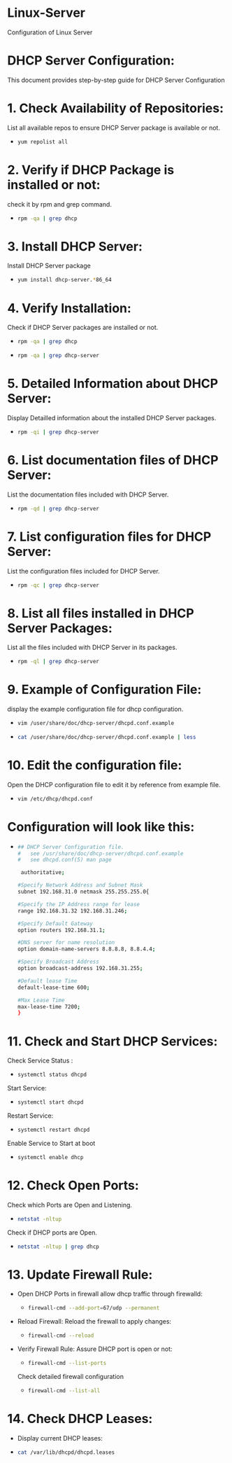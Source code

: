 # Linux-Server
Configuration of Linux Server

# DHCP Server Configuration: 
This document provides step-by-step guide for DHCP Server Configuration 
# 1. Check Availability of Repositories: 
List all available repos to ensure DHCP Server package is available or not. 
- ```bash
  yum repolist all
# 2. Verify if DHCP Package is installed or not:
check it by rpm and grep command.
- ```bash
  rpm -qa | grep dhcp
# 3. Install DHCP Server: 
Install DHCP Server package
- ```bash
  yum install dhcp-server.*86_64
# 4. Verify Installation: 
Check if DHCP Server packages are installed or not.
- ```bash
  rpm -qa | grep dhcp
- ```bash
  rpm -qa | grep dhcp-server
# 5. Detailed Information about DHCP Server: 
Display Detailled information about the installed DHCP Server packages.
- ```bash
  rpm -qi | grep dhcp-server
# 6. List documentation files of DHCP Server: 
List the documentation files included with DHCP Server. 
- ```bash
  rpm -qd | grep dhcp-server
# 7. List configuration files for DHCP Server: 
List the configuration files included for DHCP Server. 
- ```bash
  rpm -qc | grep dhcp-server
# 8. List all files installed in DHCP Server Packages: 
List all the files included with DHCP Server in its packages. 
- ```bash
  rpm -ql | grep dhcp-server
# 9. Example of Configuration File: 
display the example configuration file for dhcp configuration.
- ```bash
  vim /user/share/doc/dhcp-server/dhcpd.conf.example
- ```bash
  cat /user/share/doc/dhcp-server/dhcpd.conf.example | less
# 10. Edit the configuration file: 
Open the DHCP configuration file to edit it by reference from example file.
- ```bash
  vim /etc/dhcp/dhcpd.conf
# Configuration will look like this:  
-  ```bash
   ## DHCP Server Configuration file.
   #   see /usr/share/doc/dhcp-server/dhcpd.conf.example
   #   see dhcpd.conf(5) man page

    authoritative;
   
   #Specify Network Address and Subnet Mask
   subnet 192.168.31.0 netmask 255.255.255.0{
   
   #Specify the IP Address range for lease
   range 192.168.31.32 192.168.31.246;
   
   #Specify Default Gateway
   option routers 192.168.31.1;
   
   #DNS server for name resolution
   option domain-name-servers 8.8.8.8, 8.8.4.4;
   
   #Specify Broadcast Address
   option broadcast-address 192.168.31.255;
   
   #Default lease Time
   default-lease-time 600;
   
   #Max Lease Time
   max-lease-time 7200;
   }
   
# 11. Check and Start DHCP Services: 
Check Service Status :
- ```bash
  systemctl status dhcpd
Start Service:
- ```bash
  systemctl start dhcpd
Restart Service:
- ```bash
  systemctl restart dhcpd
Enable Service to Start at boot
- ```bash
  systemctl enable dhcp
# 12. Check Open Ports:
Check which Ports are Open and Listening.
- ```bash
  netstat -nltup
Check if DHCP ports are Open. 
- ```bash
  netstat -nltup | grep dhcp
# 13. Update Firewall Rule:
- Open DHCP Ports in firewall
  allow dhcp traffic through firewalld:
  - ```bash
    firewall-cmd --add-port=67/udp --permanent
- Reload Firewall:
  Reload the firewall to apply changes:
  - ```bash
    firewall-cmd --reload
- Verify Firewall Rule:
  Assure DHCP port is open or not:
  - ```bash
    firewall-cmd --list-ports
  Check detailed firewall configuration
  - ```bash
    firewall-cmd --list-all
# 14. Check DHCP Leases: 
 - Display current DHCP leases:
 - ```bash
   cat /var/lib/dhcpd/dhcpd.leases 
  



  
